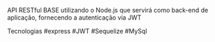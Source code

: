API RESTful BASE utilizando o Node.js que servirá como back-end de aplicação, fornecendo a autenticação via JWT

Tecnologias
#express
#JWT
#Sequelize
#MySql